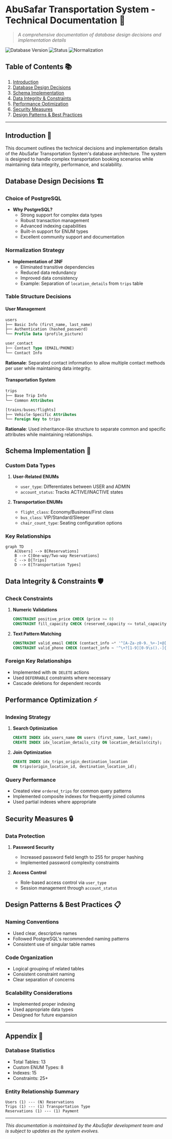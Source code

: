 # AbuSafar Transportation System - Technical Documentation 📑

> *A comprehensive documentation of database design decisions and implementation details*

![Database Version](https://img.shields.io/badge/PostgreSQL-Latest-blue)
![Status](https://img.shields.io/badge/Status-Production--Ready-green)
![Normalization](https://img.shields.io/badge/Normalization-3NF-orange)

## Table of Contents 📚

1. [Introduction](#introduction)
2. [Database Design Decisions](#database-design-decisions)
3. [Schema Implementation](#schema-implementation)
4. [Data Integrity & Constraints](#data-integrity--constraints)
5. [Performance Optimization](#performance-optimization)
6. [Security Measures](#security-measures)
7. [Design Patterns & Best Practices](#design-patterns--best-practices)

---

## Introduction 🎯

This document outlines the technical decisions and implementation details of the AbuSafar Transportation System's database architecture. The system is designed to handle complex transportation booking scenarios while maintaining data integrity, performance, and scalability.

## Database Design Decisions 🏗️

### Choice of PostgreSQL
- **Why PostgreSQL?**
  - Strong support for complex data types
  - Robust transaction management
  - Advanced indexing capabilities
  - Built-in support for ENUM types
  - Excellent community support and documentation

### Normalization Strategy
- **Implementation of 3NF**
  - Eliminated transitive dependencies
  - Reduced data redundancy
  - Improved data consistency
  - Example: Separation of `location_details` from `trips` table

### Table Structure Decisions

#### User Management
```sql
users
├── Basic Info (first_name, last_name)
├── Authentication (hashed_password)
└── Profile Data (profile_picture)

user_contact
├── Contact Type (EMAIL/PHONE)
└── Contact Info
```
**Rationale**: Separated contact information to allow multiple contact methods per user while maintaining data integrity.

#### Transportation System
```sql
trips
├── Base Trip Info
└── Common Attributes

[trains/buses/flights]
├── Vehicle-Specific Attributes
└── Foreign Key to trips
```
**Rationale**: Used inheritance-like structure to separate common and specific attributes while maintaining relationships.

## Schema Implementation 🔧

### Custom Data Types
1. **User-Related ENUMs**
   - `user_type`: Differentiates between USER and ADMIN
   - `account_status`: Tracks ACTIVE/INACTIVE states

2. **Transportation ENUMs**
   - `flight_class`: Economy/Business/First class
   - `bus_class`: VIP/Standard/Sleeper
   - `chair_count_type`: Seating configuration options

### Key Relationships
```mermaid
graph TD
    A[Users] --> B[Reservations]
    B --> C[One-way/Two-way Reservations]
    C --> D[Trips]
    D --> E[Transportation Types]
```

## Data Integrity & Constraints 🛡️

### Check Constraints
1. **Numeric Validations**
   ```sql
   CONSTRAINT positive_price CHECK (price >= 0)
   CONSTRAINT fill_capacity CHECK (reserved_capacity <= total_capacity)
   ```

2. **Text Pattern Matching**
   ```sql
   CONSTRAINT valid_email CHECK (contact_info ~* '^[A-Za-z0-9._%+-]+@[A-Za-z0-9.-]+\.[A-Za-z]{2,}$')
   CONSTRAINT valid_phone CHECK (contact_info ~ '^\+?[1-9][0-9\s().-]{7,20}$')
   ```

### Foreign Key Relationships
- Implemented with `ON DELETE` actions
- Used `DEFERRABLE` constraints where necessary
- Cascade deletions for dependent records

## Performance Optimization ⚡

### Indexing Strategy
1. **Search Optimization**
   ```sql
   CREATE INDEX idx_users_name ON users (first_name, last_name);
   CREATE INDEX idx_location_details_city ON location_details(city);
   ```

2. **Join Optimization**
   ```sql
   CREATE INDEX idx_trips_origin_destination_location 
   ON trips(origin_location_id, destination_location_id);
   ```

### Query Performance
- Created view `ordered_trips` for common query patterns
- Implemented composite indexes for frequently joined columns
- Used partial indexes where appropriate

## Security Measures 🔒

### Data Protection
1. **Password Security**
   - Increased password field length to 255 for proper hashing
   - Implemented password complexity constraints

2. **Access Control**
   - Role-based access control via `user_type`
   - Session management through `account_status`

## Design Patterns & Best Practices 📋

### Naming Conventions
- Used clear, descriptive names
- Followed PostgreSQL's recommended naming patterns
- Consistent use of singular table names

### Code Organization
- Logical grouping of related tables
- Consistent constraint naming
- Clear separation of concerns

### Scalability Considerations
- Implemented proper indexing
- Used appropriate data types
- Designed for future expansion

---

## Appendix 📎

### Database Statistics
- Total Tables: 13
- Custom ENUM Types: 8
- Indexes: 15
- Constraints: 25+

### Entity Relationship Summary
```
Users (1) --- (N) Reservations
Trips (1) --- (1) Transportation Type
Reservations (1) --- (1) Payment
```

---

*This documentation is maintained by the AbuSafar development team and is subject to updates as the system evolves.* 